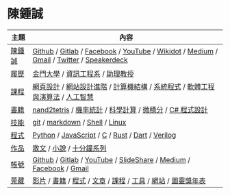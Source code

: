 # 陳鍾誠

主題  | 內容
------|----------------
[陳鍾誠](http://www.nqu.edu.tw/educsie/index.php?act=blog&code=list&ids=4)  |[Github](https://github.com/ccckmit) / [Gitlab](https://gitlab.com/ccckmit) / [Facebook](https://www.facebook.com/ccckmit) / [YouTube](https://www.youtube.com/user/ccckmit) / [Wikidot](http://ccckmit.wikidot.com/) / [Medium](https://ccckmit.medium.com/) / [Gmail](mailto://ccckmit@gmail.com) / [Twitter](https://twitter.com/ccckmit) / [Speakerdeck](https://speakerdeck.com/ccckmit)
[履歷](https://www.cakeresume.com/f5611f) | [金門大學](http://www.nqu.edu.tw/) / [資訊工程系](http://www.nqu.edu.tw/educsie/index.php) / [助理教授](http://www.nqu.edu.tw/educsie/index.php?act=blog&code=list&ids=4)
[課程](./課程/) | [網頁設計](./課程/網頁設計/README) / [網站設計進階](./課程/網站設計/README) / [計算機結構](./課程/計算機結構/README) / [系統程式](./課程/系統程式/README) / [軟體工程與演算法](./課程/軟體工程與演算法/README) / [人工智慧](./課程/人工智慧/README)
[書籍](./書籍/) | [nand2tetris](./書籍/nand2tetris/) / [機率統計](./書籍/機率統計/) / [科學計算](./書籍/科學計算/) / [微積分](./書籍/微積分/) / [C# 程式設計](./書籍/C＃程式設計/)
[技能](./技能/) | [git](./技能/git) / [markdown](./技能/markdown) / [Shell](./技能/shell) / [Linux](./技能/linux)
[程式](./程式) | [Python](./程式/Python) / [JavaScript](./程式/JavaScript) / [C](./程式/C) / [Rust](./程式/Rust) / [Dart](./程式/Dart) / [Verilog](./書籍/Verilog)
[作品](./作品) | [散文](./作品/散文/) / [小說](./作品/小說/) / [十分鐘系列](./作品/十分鐘系列/)
[帳號](./帳號) | [Github](https://github.com/ccckmit) / [Gitlab](https://gitlab.com/ccckmit/) / [YouTube](https://www.youtube.com/user/ccckmit) / [SlideShare](http://www.slideshare.net/ccckmit/)  / [Medium](https://medium.com/@ccckmit) / [Facebook](https://www.facebook.com/ccckmit) / [Gmail](mailto://ccckmit@gmail.com)
[蒐藏](./蒐藏) | [影片](./蒐藏/影片) / [書籍](./蒐藏/書籍) / [程式](./蒐藏/程式) / [文章](./蒐藏/文章) / [課程](./蒐藏/課程) / [工具](./蒐藏/工具) / [網站](./蒐藏/網站) / [圖靈獎年表](./蒐藏/圖靈獎)

